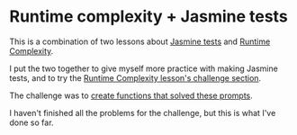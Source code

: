 # Runtime complexity + Jasmine tests

This is a combination of two lessons about  [Jasmine tests](https://github.com/Techtonica/curriculum/blob/main/testing-and-tdd/jasmine-testing.md) and [Runtime Complexity](https://github.com/Techtonica/curriculum/blob/main/runtime-complexity/runtime-complexity.md).

I put the two together to give myself more practice with making Jasmine tests, and to try the [Runtime Complexity lesson's challenge section](https://github.com/Techtonica/curriculum/blob/main/runtime-complexity/runtime-complexity.md#challenge).

The challenge was to [create functions that solved these prompts](https://github.com/Techtonica/curriculum/blob/main/runtime-complexity/runtime3-solving.md).

I haven't finished all the problems for the challenge, but this is what I've done so far.
